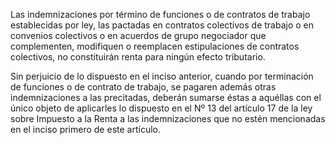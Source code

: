 Las indemnizaciones por término de funciones o de contratos de trabajo establecidas por ley, las pactadas en contratos colectivos de trabajo o en convenios colectivos o en acuerdos de grupo negociador que complementen, modifiquen o reemplacen estipulaciones de contratos colectivos, no constituirán renta para ningún efecto tributario.

Sin perjuicio de lo dispuesto en el inciso anterior, cuando por terminación de funciones o de contrato de trabajo, se pagaren además otras indemnizaciones a las precitadas, deberán sumarse éstas a aquéllas con el único objeto de aplicarles lo dispuesto en el Nº 13 del artículo 17 de la ley sobre Impuesto a la Renta a las indemnizaciones que no estén mencionadas en el inciso primero de este artículo.